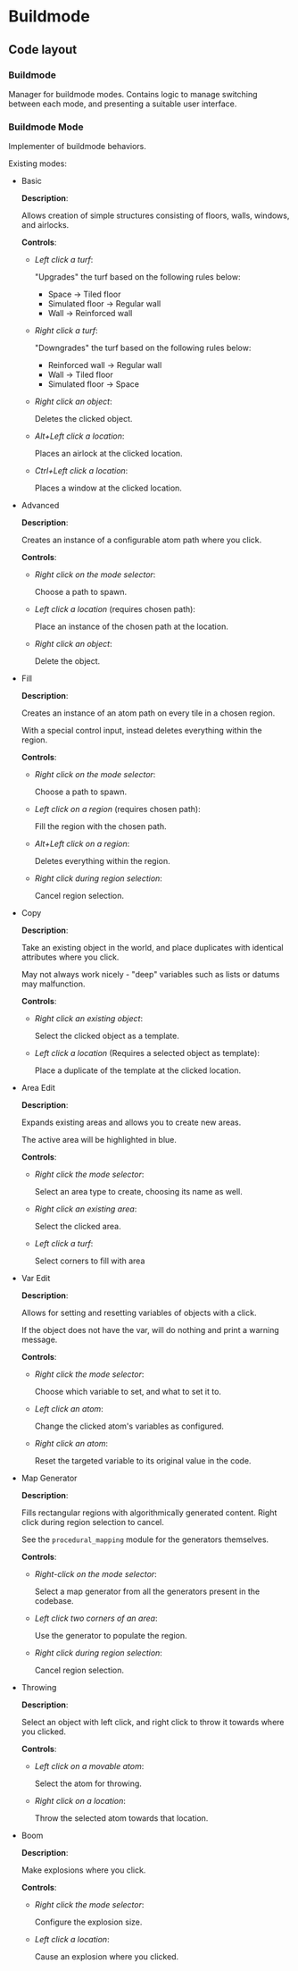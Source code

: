 # Buildmode

## Code layout

### Buildmode

Manager for buildmode modes. Contains logic to manage switching between each mode, and presenting a suitable user interface.

### Buildmode Mode

Implementer of buildmode behaviors.

Existing modes:

+ Basic

	**Description**:

	Allows creation of simple structures consisting of floors, walls, windows, and airlocks.

	**Controls**:

	+ *Left click a turf*:

		"Upgrades" the turf based on the following rules below:

		+ Space -> Tiled floor
		+ Simulated floor -> Regular wall
		+ Wall -> Reinforced wall

	+ *Right click a turf*:

		"Downgrades" the turf based on the following rules below:

		+ Reinforced wall -> Regular wall
		+ Wall -> Tiled floor
		+ Simulated floor -> Space

	+ *Right click an object*:

		Deletes the clicked object.

	+ *Alt+Left click a location*:

		Places an airlock at the clicked location.

	+ *Ctrl+Left click a location*:

		Places a window at the clicked location.

+ Advanced

	**Description**:

	Creates an instance of a configurable atom path where you click.

	**Controls**:

	+ *Right click on the mode selector*:

		Choose a path to spawn.

	+ *Left click a location* (requires chosen path):

		Place an instance of the chosen path at the location.

	+ *Right click an object*:

		Delete the object.

+ Fill

	**Description**:

	Creates an instance of an atom path on every tile in a chosen region.

	With a special control input, instead deletes everything within the region.

	**Controls**:

	+ *Right click on the mode selector*:

		Choose a path to spawn.

	+ *Left click on a region* (requires chosen path):

		Fill the region with the chosen path.

	+ *Alt+Left click on a region*:

		Deletes everything within the region.

	+ *Right click during region selection*:

		Cancel region selection.

+ Copy

	**Description**:

	Take an existing object in the world, and place duplicates with identical attributes where you click.

	May not always work nicely - "deep" variables such as lists or datums may malfunction.

	**Controls**:

	+ *Right click an existing object*:

		Select the clicked object as a template.

	+ *Left click a location* (Requires a selected object as template):

		Place a duplicate of the template at the clicked location.

+ Area Edit

	**Description**:

	Expands existing areas and allows you to create new areas.

	The active area will be highlighted in blue.

	**Controls**:

	+ *Right click the mode selector*:

		Select an area type to create, choosing its name as well.

	+ *Right click an existing area*:

		Select the clicked area.

	+ *Left click a turf*:

		Select corners to fill with area

+ Var Edit

	**Description**:

	Allows for setting and resetting variables of objects with a click.

	If the object does not have the var, will do nothing and print a warning message.

	**Controls**:

	+ *Right click the mode selector*:

		Choose which variable to set, and what to set it to.

	+ *Left click an atom*:

		Change the clicked atom's variables as configured.

	+ *Right click an atom*:

		Reset the targeted variable to its original value in the code.

+ Map Generator

	**Description**:

	Fills rectangular regions with algorithmically generated content. Right click during region selection to cancel.

	See the `procedural_mapping` module for the generators themselves.

	**Controls**:

	+ *Right-click on the mode selector*:

		Select a map generator from all the generators present in the codebase.

	+ *Left click two corners of an area*:

		Use the generator to populate the region.

	+ *Right click during region selection*:

		Cancel region selection.

+ Throwing

	**Description**:

	Select an object with left click, and right click to throw it towards where you clicked.

	**Controls**:

	+ *Left click on a movable atom*:

		Select the atom for throwing.

	+ *Right click on a location*:

		Throw the selected atom towards that location.

+ Boom

	**Description**:

	Make explosions where you click.

	**Controls**:

	+ *Right click the mode selector*:

		Configure the explosion size.

	+ *Left click a location*:

		Cause an explosion where you clicked.
